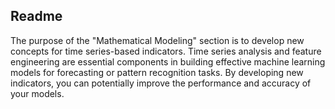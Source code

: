 
## Readme

The purpose of the "Mathematical Modeling" section is to develop new concepts for time series-based indicators. Time series analysis and feature engineering are essential components in building effective machine learning models for forecasting or pattern recognition tasks. By developing new indicators, you can potentially improve the performance and accuracy of your models.
